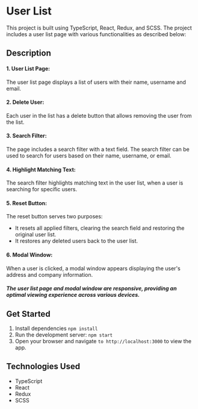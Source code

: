 # User List

This project is built using TypeScript, React, Redux, and SCSS. 
The project includes a user list page with various functionalities as described below:

## Description

#### 1. User List Page: 
The user list page displays a list of users with their name, username and email.

#### 2. Delete User:
Each user in the list has a delete button that allows removing the user from the list.

#### 3. Search Filter:
The page includes a search filter with a text field. 
The search filter can be used to search for users based on their name, username, or email.

#### 4. Highlight Matching Text:
The search filter highlights matching text in the user list, when a user is searching for specific users.

#### 5. Reset Button:
The reset button serves two purposes:

- It resets all applied filters, clearing the search field and restoring the original user list.
- It restores any deleted users back to the user list.

#### 6. Modal Window:
When a user is clicked, a modal window appears displaying the user's address and company information.


##### The user list page and modal window are responsive, providing an optimal viewing experience across various devices.


## Get Started

1. Install dependencies `npm install`
2. Run the development server: `npm start`
3. Open your browser and navigate `to http://localhost:3000` to view the app.

## Technologies Used
* TypeScript
* React
* Redux
* SCSS
